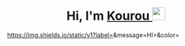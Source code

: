 <h1 align="center">Hi, I'm <a  href="https://google.com">Kourou </a> <img  src="" width="30px"></h1>

https://img.shields.io/static/v1?label=<LABEL>&message=HI>&color=
